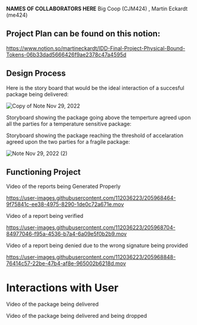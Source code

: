 **NAMES OF COLLABORATORS HERE**
Big Coop (CJM424) , Martin Eckardt (me424)

## Project Plan can be found on this notion:
https://www.notion.so/martineckardt/IDD-Final-Project-Physical-Bound-Tokens-06b33dad5666426f9ae2378c47a4595d

## Design Process

Here is the story board that would be the ideal interaction of a succesful package being delivered:

![Copy of Note Nov 29, 2022](https://user-images.githubusercontent.com/112036223/205970907-e0778724-4273-4379-9f92-fd699730b72f.jpg)

Storyboard showing the package going above the temperture agreed upon all the parties for a temperature sensitive package:

Storyboard showing the package reaching the threshold of accelaration agreed upon the two parties for a fragile package:

![Note Nov 29, 2022 (2)](https://user-images.githubusercontent.com/112036223/205971469-3cbad939-2d9a-4a3d-bc0d-2eed2ea74bc7.jpg)


## Functioning Project

Video of the reports being Generated Properly



https://user-images.githubusercontent.com/112036223/205968464-9f75841c-ee38-4975-8290-1de0c72a671e.mov


Video of a report being verified



https://user-images.githubusercontent.com/112036223/205968704-84977046-f95a-4536-b7a4-6a09e5f0b2b9.mov


Video of a report being denied due to the wrong signature being provided



https://user-images.githubusercontent.com/112036223/205968848-76414c57-22be-47b4-af8e-965002b6218d.mov


# Interactions with User

Video of the package being delivered





Video of the package being delivered and being dropped
